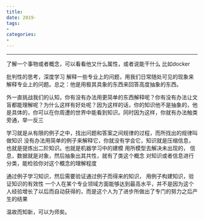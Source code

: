 ```yaml
---
title: 
date: 2019-
tags:
- 
categories:
- 
---
```

***
<!-- more -->
了解一个事物或者概念，可以看看他又什么属性，或者说能干什么
比如docker

批判性的思考，深度学习
解释一些专业上的问题，用我们日常随处可见的现象来解释专业上的问题。总之：他是用极其具象的东西来回答高度抽象的东西。

外一直挑战我们的认知，你有没有办法用更简单的东西解释呢？你有没有办法让文盲都能理解呢？为什么这样有好处呢？因为这样的话，你的知识他不是抽象的，他是具体的，你可以在你周遭的世界中能看到知识。同时因为这样，你就有办法触类旁通，举一反三

学习就是从有限的例子之中，找出问题和答案之间规律的过程，而所找出的规律叫做知识
没有办法用简单的例子来解释它，你就没有学会它，知识就是压缩信息，也就是提炼出二阶知识。也就是机器学习中的建模
用所模型去解决未出现的，
信息，数据就是对象，然后抽象出其共性，就有了类这个概念
对知识或者信息进行分类，能检验你对这个概念的理解程度

通过例子学习知识，然后需要验证通过例子而得来的知识，
用例子构建知识，验证知识的有效性
一个人在某个专业领域方面能够达到最高水平，并不是因为这个人经验增长了以后而自动获得的，而是这个人为了进步所做出了专门的努力之后产生的结果


温故而知新，可以为师矣。